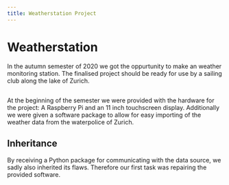 ```yaml
---
title: Weatherstation Project
---
```

# Weatherstation
In the autumn semester of 2020 we got the oppurtunity to make an weather monitoring station. The finalised project should be ready for use by a sailing club along the lake of Zurich.
## 
At the beginning of the semester we were provided with the hardware for the project: A Raspberry Pi and an 11 inch touchscreen display. Additionally we were given a software package to allow for easy importing of the weather data from the waterpolice of Zurich.
## Inheritance
By receiving a Python package for communicating with the data source, we sadly also inherited its flaws. Therefore our first task was repairing the provided software.

